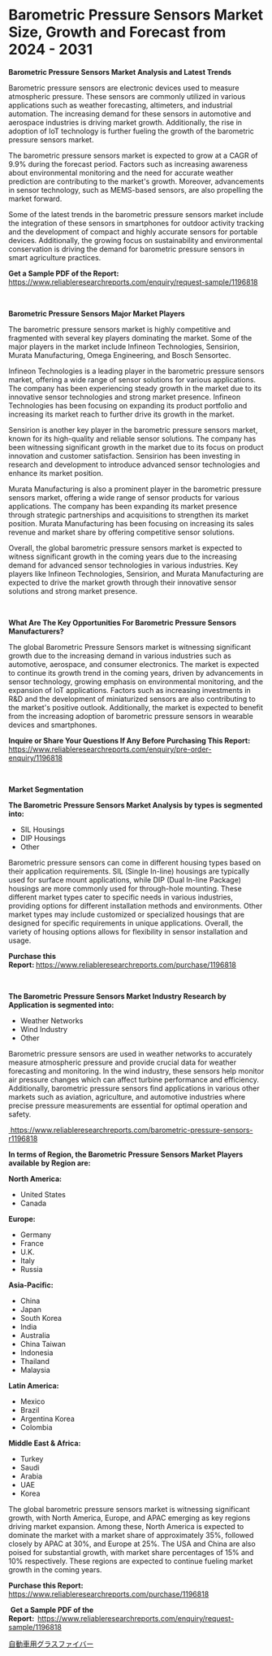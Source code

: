 <p><h1>Barometric Pressure Sensors Market Size, Growth and Forecast from 2024 - 2031</h1></p><p><strong>Barometric Pressure Sensors Market Analysis and Latest Trends</strong></p>
<p><p>Barometric pressure sensors are electronic devices used to measure atmospheric pressure. These sensors are commonly utilized in various applications such as weather forecasting, altimeters, and industrial automation. The increasing demand for these sensors in automotive and aerospace industries is driving market growth. Additionally, the rise in adoption of IoT technology is further fueling the growth of the barometric pressure sensors market.</p><p>The barometric pressure sensors market is expected to grow at a CAGR of 9.9% during the forecast period. Factors such as increasing awareness about environmental monitoring and the need for accurate weather prediction are contributing to the market's growth. Moreover, advancements in sensor technology, such as MEMS-based sensors, are also propelling the market forward.</p><p>Some of the latest trends in the barometric pressure sensors market include the integration of these sensors in smartphones for outdoor activity tracking and the development of compact and highly accurate sensors for portable devices. Additionally, the growing focus on sustainability and environmental conservation is driving the demand for barometric pressure sensors in smart agriculture practices.</p></p>
<p><strong>Get a Sample PDF of the Report:&nbsp;</strong> <a href="https://www.reliableresearchreports.com/enquiry/request-sample/1196818">https://www.reliableresearchreports.com/enquiry/request-sample/1196818</a></p>
<p>&nbsp;</p>
<p><strong>Barometric Pressure Sensors Major Market Players</strong></p>
<p><p>The barometric pressure sensors market is highly competitive and fragmented with several key players dominating the market. Some of the major players in the market include Infineon Technologies, Sensirion, Murata Manufacturing, Omega Engineering, and Bosch Sensortec.</p><p>Infineon Technologies is a leading player in the barometric pressure sensors market, offering a wide range of sensor solutions for various applications. The company has been experiencing steady growth in the market due to its innovative sensor technologies and strong market presence. Infineon Technologies has been focusing on expanding its product portfolio and increasing its market reach to further drive its growth in the market.</p><p>Sensirion is another key player in the barometric pressure sensors market, known for its high-quality and reliable sensor solutions. The company has been witnessing significant growth in the market due to its focus on product innovation and customer satisfaction. Sensirion has been investing in research and development to introduce advanced sensor technologies and enhance its market position.</p><p>Murata Manufacturing is also a prominent player in the barometric pressure sensors market, offering a wide range of sensor products for various applications. The company has been expanding its market presence through strategic partnerships and acquisitions to strengthen its market position. Murata Manufacturing has been focusing on increasing its sales revenue and market share by offering competitive sensor solutions.</p><p>Overall, the global barometric pressure sensors market is expected to witness significant growth in the coming years due to the increasing demand for advanced sensor technologies in various industries. Key players like Infineon Technologies, Sensirion, and Murata Manufacturing are expected to drive the market growth through their innovative sensor solutions and strong market presence.</p></p>
<p>&nbsp;</p>
<p><strong>What Are The Key Opportunities For Barometric Pressure Sensors Manufacturers?</strong></p>
<p><p>The global Barometric Pressure Sensors market is witnessing significant growth due to the increasing demand in various industries such as automotive, aerospace, and consumer electronics. The market is expected to continue its growth trend in the coming years, driven by advancements in sensor technology, growing emphasis on environmental monitoring, and the expansion of IoT applications. Factors such as increasing investments in R&D and the development of miniaturized sensors are also contributing to the market's positive outlook. Additionally, the market is expected to benefit from the increasing adoption of barometric pressure sensors in wearable devices and smartphones.</p></p>
<p><strong>Inquire or Share Your Questions If Any Before Purchasing This Report:</strong> <a href="https://www.reliableresearchreports.com/enquiry/pre-order-enquiry/1196818">https://www.reliableresearchreports.com/enquiry/pre-order-enquiry/1196818</a></p>
<p>&nbsp;</p>
<p><strong>Market Segmentation</strong></p>
<p><strong>The Barometric Pressure Sensors Market Analysis by types is segmented into:</strong></p>
<p><ul><li>SIL Housings</li><li>DIP Housings</li><li>Other</li></ul></p>
<p><p>Barometric pressure sensors can come in different housing types based on their application requirements. SIL (Single In-line) housings are typically used for surface mount applications, while DIP (Dual In-line Package) housings are more commonly used for through-hole mounting. These different market types cater to specific needs in various industries, providing options for different installation methods and environments. Other market types may include customized or specialized housings that are designed for specific requirements in unique applications. Overall, the variety of housing options allows for flexibility in sensor installation and usage.</p></p>
<p><strong>Purchase this Report:&nbsp;</strong><a href="https://www.reliableresearchreports.com/purchase/1196818">https://www.reliableresearchreports.com/purchase/1196818</a></p>
<p>&nbsp;</p>
<p><strong>The Barometric Pressure Sensors Market Industry Research by Application is segmented into:</strong></p>
<p><ul><li>Weather Networks</li><li>Wind Industry</li><li>Other</li></ul></p>
<p><p>Barometric pressure sensors are used in weather networks to accurately measure atmospheric pressure and provide crucial data for weather forecasting and monitoring. In the wind industry, these sensors help monitor air pressure changes which can affect turbine performance and efficiency. Additionally, barometric pressure sensors find applications in various other markets such as aviation, agriculture, and automotive industries where precise pressure measurements are essential for optimal operation and safety.</p></p>
<p><a href="https://www.reliableresearchreports.com/barometric-pressure-sensors-r1196818">&nbsp;https://www.reliableresearchreports.com/barometric-pressure-sensors-r1196818</a></p>
<p><strong>In terms of Region, the Barometric Pressure Sensors Market Players available by Region are:</strong></p>
<p>
    <p> <strong> North America: </strong>
        <ul>
            <li>United States</li>
            <li>Canada</li>
        </ul>
        </p> 
    <p> <strong> Europe: </strong>
        <ul>
            <li>Germany</li>
            <li>France</li>
            <li>U.K.</li>
            <li>Italy</li>
            <li>Russia</li>
        </ul>
        </p> 
    <p> <strong> Asia-Pacific: </strong>
        <ul>
            <li>China</li>
            <li>Japan</li>
            <li>South Korea</li>
            <li>India</li>
            <li>Australia</li>
            <li>China Taiwan</li>
            <li>Indonesia</li>
            <li>Thailand</li>
            <li>Malaysia</li>
        </ul>
        </p> 
    <p> <strong> Latin America: </strong>
        <ul>
            <li>Mexico</li>
            <li>Brazil</li>
            <li>Argentina Korea</li>
            <li>Colombia</li>
        </ul>
        </p> 
    <p> <strong> Middle East & Africa: </strong>
        <ul>
            <li>Turkey</li>
            <li>Saudi</li>
            <li>Arabia</li>
            <li>UAE</li>
            <li>Korea</li>
        </ul>
    </p>
    </p>
<p><p>The global barometric pressure sensors market is witnessing significant growth, with North America, Europe, and APAC emerging as key regions driving market expansion. Among these, North America is expected to dominate the market with a market share of approximately 35%, followed closely by APAC at 30%, and Europe at 25%. The USA and China are also poised for substantial growth, with market share percentages of 15% and 10% respectively. These regions are expected to continue fueling market growth in the coming years.</p></p>
<p><strong>Purchase this Report: </strong><a href="https://www.reliableresearchreports.com/purchase/1196818">https://www.reliableresearchreports.com/purchase/1196818</a></p>
<p>&nbsp;<strong>Get a Sample PDF of the Report:&nbsp;&nbsp;</strong><a href="https://www.reliableresearchreports.com/enquiry/request-sample/1196818">https://www.reliableresearchreports.com/enquiry/request-sample/1196818</a></p>
<p><strong></strong></p>
<p><p><a href="https://medium.com/@frankfurter35566/%E8%87%AA%E5%8B%95%E8%BB%8A%E7%94%A8%E3%82%AC%E3%83%A9%E3%82%B9%E7%B9%8A%E7%B6%AD%E3%81%AE%E4%B8%96%E7%95%8C%E5%B8%82%E5%A0%B4%E3%81%AE%E5%8C%85%E6%8B%AC%E7%9A%84%E5%88%86%E6%9E%90-%E6%88%90%E9%95%B7%E3%83%88%E3%83%AC%E3%83%B3%E3%83%89%E3%81%A8%E5%B8%82%E5%A0%B4%E4%BA%88%E6%B8%AC-2024%E5%B9%B4-2031%E5%B9%B4-b11071059a24">自動車用グラスファイバー</a></p></p>